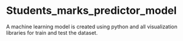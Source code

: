 # Students_marks_predictor_model
A machine learning model is created using python and all visualization libraries for train and test the dataset.
